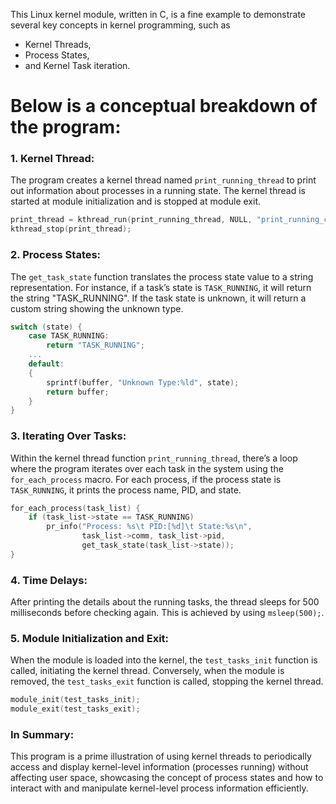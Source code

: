 This Linux kernel module, written in C, is a fine example to demonstrate several key concepts in kernel programming, such as

-  Kernel Threads,
-  Process States, 
- and Kernel Task iteration.

# Below is a conceptual breakdown of the program:

### 1. **Kernel Thread:**
The program creates a kernel thread named `print_running_thread` to print out information about processes in a running state. The kernel thread is started at module initialization and is stopped at module exit.
```c
print_thread = kthread_run(print_running_thread, NULL, "print_running_cpu");
kthread_stop(print_thread);
```

### 2. **Process States:**
The `get_task_state` function translates the process state value to a string representation. For instance, if a task’s state is `TASK_RUNNING`, it will return the string "TASK_RUNNING". If the task state is unknown, it will return a custom string showing the unknown type.
```c
switch (state) {
    case TASK_RUNNING:
        return "TASK_RUNNING";
    ...
    default:
    {
        sprintf(buffer, "Unknown Type:%ld", state);
        return buffer;
    }
}
```

### 3. **Iterating Over Tasks:**
Within the kernel thread function `print_running_thread`, there’s a loop where the program iterates over each task in the system using the `for_each_process` macro. For each process, if the process state is `TASK_RUNNING`, it prints the process name, PID, and state.
```c
for_each_process(task_list) {
    if (task_list->state == TASK_RUNNING)
        pr_info("Process: %s\t PID:[%d]\t State:%s\n", 
                task_list->comm, task_list->pid,
                get_task_state(task_list->state));
}
```

### 4. **Time Delays:**
After printing the details about the running tasks, the thread sleeps for 500 milliseconds before checking again. This is achieved by using `msleep(500);`.

### 5. **Module Initialization and Exit:**
When the module is loaded into the kernel, the `test_tasks_init` function is called, initiating the kernel thread. Conversely, when the module is removed, the `test_tasks_exit` function is called, stopping the kernel thread.
```c
module_init(test_tasks_init);
module_exit(test_tasks_exit);
```

### In Summary:
This program is a prime illustration of using kernel threads to periodically access and display kernel-level information (processes running) without affecting user space, showcasing the concept of process states and how to interact with and manipulate kernel-level process information efficiently.